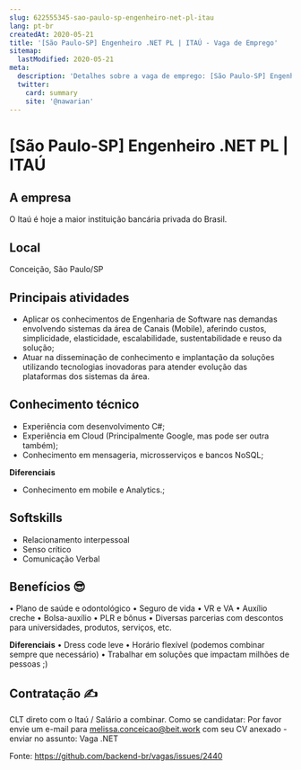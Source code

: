 ```yaml
---
slug: 622555345-sao-paulo-sp-engenheiro-net-pl-itau
lang: pt-br
createdAt: 2020-05-21
title: '[São Paulo-SP] Engenheiro .NET PL | ITAÚ - Vaga de Emprego'
sitemap:
  lastModified: 2020-05-21
meta:
  description: 'Detalhes sobre a vaga de emprego: [São Paulo-SP] Engenheiro .NET PL | ITAÚ'
  twitter:
    card: summary
    site: '@nawarian'
---
```


# [São Paulo-SP] Engenheiro .NET PL | ITAÚ

## A empresa

O Itaú é hoje a maior instituição bancária privada do Brasil.

## Local

Conceição, São Paulo/SP  

##  Principais atividades

- Aplicar os conhecimentos de Engenharia de Software nas demandas envolvendo sistemas da área de Canais (Mobile), aferindo custos, simplicidade, elasticidade, escalabilidade, sustentabilidade e reuso da solução;
- Atuar na disseminação de conhecimento e implantação da soluções utilizando tecnologias inovadoras para atender evolução das plataformas dos sistemas da área.

##  Conhecimento técnico

- Experiência com desenvolvimento C#;
- Experiência em Cloud (Principalmente Google, mas pode ser outra também);
- Conhecimento em mensageria, microsserviços e bancos NoSQL;
 
**Diferenciais**
- Conhecimento em mobile e Analytics.;

 ## Softskills
- Relacionamento interpessoal
- Senso crítico
- Comunicação Verbal

## Benefícios 😎
•	Plano de saúde e odontológico
•	Seguro de vida
•	VR e VA
•	Auxílio creche
•	Bolsa-auxílio
•	PLR e bônus
•	Diversas parcerias com descontos para universidades, produtos, serviços, etc.

**Diferenciais**
•	Dress code leve
•	Horário flexível (podemos combinar sempre que necessário)
•	Trabalhar em soluções que impactam milhões de pessoas ;)

## Contratação ✍ 

CLT direto com o Itaú / Salário a combinar.
Como se candidatar:
Por favor envie um e-mail para melissa.conceicao@beit.work com seu CV anexado - enviar no assunto: Vaga .NET


Fonte: https://github.com/backend-br/vagas/issues/2440